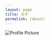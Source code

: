 ```yaml
---
layout: page
title: 关于
permalink: /about/
---
```


<img src="{{ site.baseurl }}/assets/img/logo.jpg" title="Profile Picture" class="profile">

